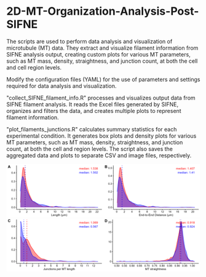 # 2D-MT-Organization-Analysis-Post-SIFNE
The scripts are used to perform data analysis and visualization of microtubule (MT) data. They extract and visualize filament information from SIFNE analysis output, creating custom plots for various MT parameters, such as MT mass, density, straightness, and junction count, at both the cell and cell region levels.

Modify the configuration files (YAML) for the use of parameters and settings required for data analysis and visualization. 

"collect_SIFNE_filament_info.R" processes and visualizes output data from SIFNE filament analysis. It reads the Excel files generated by SIFNE, organizes and filters the data, and creates multiple plots to represent filament information.

"plot_filaments_junctions.R" calculates summary statistics for each experimental condition. It generates box plots and density plots for various MT parameters, such as MT mass, density, straightness, and junction count, at both the cell and region levels. The script also saves the aggregated data and plots to separate CSV and image files, respectively.

![Example distribution plots](https://github.com/Department-of-Neurobiology/2D-MT-Organization-Analysis-Post-SIFNE/blob/main/distr_all_plots.png)
